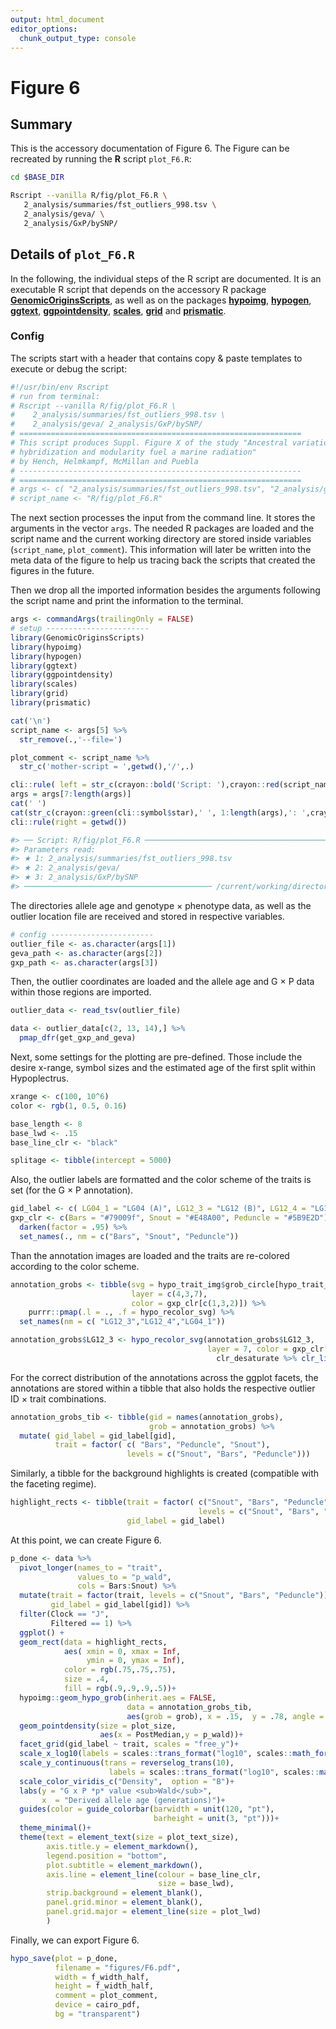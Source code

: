 ```yaml
---
output: html_document
editor_options:
  chunk_output_type: console
---
```

# Figure 6



## Summary

This is the accessory documentation of Figure 6.
The Figure can be recreated by running the **R** script `plot_F6.R`:

```sh
cd $BASE_DIR

Rscript --vanilla R/fig/plot_F6.R \
   2_analysis/summaries/fst_outliers_998.tsv \
   2_analysis/geva/ \
   2_analysis/GxP/bySNP/
```

## Details of `plot_F6.R`

In the following, the individual steps of the R script are documented.
It is an executable R script that depends on the accessory R package [**GenomicOriginsScripts**](https://k-hench.github.io/GenomicOriginsScripts), as well as on the packages [**hypoimg**](https://k-hench.github.io/hypoimg), [**hypogen**](https://k-hench.github.io/hypogen), [**ggtext**](https://wilkelab.org/ggtext/), [**ggpointdensity**](https://github.com/LKremer/ggpointdensity), [**scales**](https://scales.r-lib.org/), [**grid**](https://CRAN.R-project.org/package=grid) and [**prismatic**](https://emilhvitfeldt.github.io/prismatic/).

### Config

The scripts start with a header that contains copy & paste templates to execute or debug the script:


```r
#!/usr/bin/env Rscript
# run from terminal:
# Rscript --vanilla R/fig/plot_F6.R \
#    2_analysis/summaries/fst_outliers_998.tsv \
#    2_analysis/geva/ 2_analysis/GxP/bySNP/
# ===============================================================
# This script produces Suppl. Figure X of the study "Ancestral variation,
# hybridization and modularity fuel a marine radiation"
# by Hench, Helmkampf, McMillan and Puebla
# ---------------------------------------------------------------
# ===============================================================
# args <- c( "2_analysis/summaries/fst_outliers_998.tsv", "2_analysis/geva/", "2_analysis/GxP/bySNP/" )
# script_name <- "R/fig/plot_F6.R"
```

The next section processes the input from the command line.
It stores the arguments in the vector `args`.
The needed R packages are loaded and the script name and the current working directory are stored inside variables (`script_name`, `plot_comment`).
This information will later be written into the meta data of the figure to help us tracing back the scripts that created the figures in the future.

Then we drop all the imported information besides the arguments following the script name and print the information to the terminal.


```r
args <- commandArgs(trailingOnly = FALSE)
# setup -----------------------
library(GenomicOriginsScripts)
library(hypoimg)
library(hypogen)
library(ggtext)
library(ggpointdensity)
library(scales)
library(grid)
library(prismatic)

cat('\n')
script_name <- args[5] %>%
  str_remove(.,'--file=')

plot_comment <- script_name %>%
  str_c('mother-script = ',getwd(),'/',.)

cli::rule( left = str_c(crayon::bold('Script: '),crayon::red(script_name)))
args = args[7:length(args)]
cat(' ')
cat(str_c(crayon::green(cli::symbol$star),' ', 1:length(args),': ',crayon::green(args),'\n'))
cli::rule(right = getwd())
```

```r
#> ── Script: R/fig/plot_F6.R ────────────────────────────────────────────
#> Parameters read:
#> ★ 1: 2_analysis/summaries/fst_outliers_998.tsv
#> ★ 2: 2_analysis/geva/
#> ★ 3: 2_analysis/GxP/bySNP
#> ────────────────────────────────────────── /current/working/directory ──
```

The directories allele age and genotype $\times$ phenotype data, as well as the outlier location file are received and stored in respective variables.


```r
# config -----------------------
outlier_file <- as.character(args[1])
geva_path <- as.character(args[2])
gxp_path <- as.character(args[3])
```

Then, the outlier coordinates are loaded and the allele age and G $\times$ P data within those regions are imported.


```r
outlier_data <- read_tsv(outlier_file)

data <- outlier_data[c(2, 13, 14),] %>%
  pmap_dfr(get_gxp_and_geva)
```

Next, some settings for the plotting are pre-defined.
Those include the desire x-range, symbol sizes and the estimated age of the first split within Hypoplectrus.


```r
xrange <- c(100, 10^6)
color <- rgb(1, 0.5, 0.16)

base_length <- 8
base_lwd <- .15
base_line_clr <- "black"

splitage <- tibble(intercept = 5000)
```

Also, the outlier labels are formatted and the color scheme of the traits is set (for the G $\times$ P annotation).


```r
gid_label <- c( LG04_1 = "LG04 (A)", LG12_3 = "LG12 (B)", LG12_4 = "LG12 (C)" )
gxp_clr <- c(Bars = "#79009f", Snout = "#E48A00", Peduncle = "#5B9E2D") %>%
  darken(factor = .95) %>%
  set_names(., nm = c("Bars", "Snout", "Peduncle"))
```

Than the annotation images are loaded and the traits are re-colored according to the color scheme.


```r
annotation_grobs <- tibble(svg = hypo_trait_img$grob_circle[hypo_trait_img$trait %in% c( 'Snout', 'Bars', 'Peduncle')],
                           layer = c(4,3,7),
                           color = gxp_clr[c(1,3,2)]) %>%
    purrr::pmap(.l = ., .f = hypo_recolor_svg) %>%
  set_names(nm = c( "LG12_3","LG12_4","LG04_1"))

annotation_grobs$LG12_3 <- hypo_recolor_svg(annotation_grobs$LG12_3,
                                            layer = 7, color = gxp_clr[[1]] %>% 
                                              clr_desaturate %>% clr_lighten(.25))
```



For the correct distribution of the annotations across the ggplot facets, the annotations are stored within a tibble that also holds the respective outlier ID $\times$ trait combinations.


```r
annotation_grobs_tib <- tibble(gid = names(annotation_grobs),
                               grob = annotation_grobs) %>%
  mutate( gid_label = gid_label[gid],
          trait = factor( c( "Bars", "Peduncle", "Snout"),
                          levels = c("Snout", "Bars", "Peduncle")))
```

Similarly, a tibble for the background highlights is created (compatible with the faceting regime).


```r
highlight_rects <- tibble(trait = factor( c("Snout", "Bars", "Peduncle"),
                                          levels = c("Snout", "Bars", "Peduncle")),
                          gid_label = gid_label)
```

At this point, we can create Figure 6.


```r
p_done <- data %>%
  pivot_longer(names_to = "trait",
               values_to = "p_wald",
               cols = Bars:Snout) %>%
  mutate(trait = factor(trait, levels = c("Snout", "Bars", "Peduncle")),
         gid_label = gid_label[gid]) %>%
  filter(Clock == "J",
         Filtered == 1) %>%
  ggplot() +
  geom_rect(data = highlight_rects, 
            aes( xmin = 0, xmax = Inf, 
                 ymin = 0, ymax = Inf),
            color = rgb(.75,.75,.75),
            size = .4, 
            fill = rgb(.9,.9,.9,.5))+
  hypoimg::geom_hypo_grob(inherit.aes = FALSE,
                          data = annotation_grobs_tib,
                          aes(grob = grob), x = .15,  y = .78, angle = 0, width = .35, height =.35)+
  geom_pointdensity(size = plot_size,
                    aes(x = PostMedian,y = p_wald))+
  facet_grid(gid_label ~ trait, scales = "free_y")+
  scale_x_log10(labels = scales::trans_format("log10", scales::math_format(10^.x)))+
  scale_y_continuous(trans = reverselog_trans(10),
                      labels = scales::trans_format("log10", scales::math_format(10^.x)))+
  scale_color_viridis_c("Density",  option = "B")+
  labs(y = "G x P *p* value <sub>Wald</sub>",
       x  = "Derived allele age (generations)")+
  guides(color = guide_colorbar(barwidth = unit(120, "pt"),
                                barheight = unit(3, "pt")))+
  theme_minimal()+
  theme(text = element_text(size = plot_text_size),
        axis.title.y = element_markdown(),
        legend.position = "bottom",
        plot.subtitle = element_markdown(),
        axis.line = element_line(colour = base_line_clr,
                                 size = base_lwd), 
        strip.background = element_blank(), 
        panel.grid.minor = element_blank(),
        panel.grid.major = element_line(size = plot_lwd)
        )
```




Finally, we can export Figure 6.


```r
hypo_save(plot = p_done,
          filename = "figures/F6.pdf",
          width = f_width_half,
          height = f_width_half,
          comment = plot_comment,
          device = cairo_pdf,
          bg = "transparent")
```
